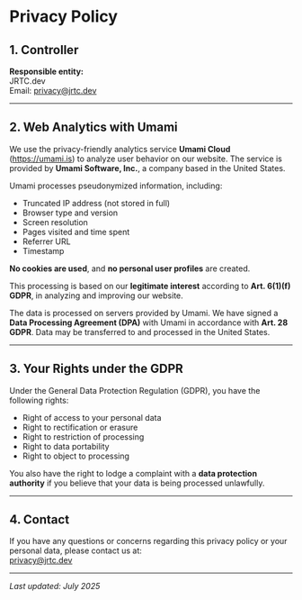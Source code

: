 # Privacy Policy

## 1. Controller

**Responsible entity:**  
JRTC.dev  
Email: [privacy@jrtc.dev](mailto:privacy@jrtc.dev)

---

## 2. Web Analytics with Umami

We use the privacy-friendly analytics service **Umami Cloud** (https://umami.is) to analyze user behavior on our website. The service is provided by **Umami Software, Inc.**, a company based in the United States.

Umami processes pseudonymized information, including:

- Truncated IP address (not stored in full)
- Browser type and version
- Screen resolution
- Pages visited and time spent
- Referrer URL
- Timestamp

**No cookies are used**, and **no personal user profiles** are created.

This processing is based on our **legitimate interest** according to **Art. 6(1)(f) GDPR**, in analyzing and improving our website.

The data is processed on servers provided by Umami. We have signed a **Data Processing Agreement (DPA)** with Umami in accordance with **Art. 28 GDPR**. Data may be transferred to and processed in the United States.

---

## 3. Your Rights under the GDPR

Under the General Data Protection Regulation (GDPR), you have the following rights:

- Right of access to your personal data
- Right to rectification or erasure
- Right to restriction of processing
- Right to data portability
- Right to object to processing

You also have the right to lodge a complaint with a **data protection authority** if you believe that your data is being processed unlawfully.

---

## 4. Contact

If you have any questions or concerns regarding this privacy policy or your personal data, please contact us at:  
[privacy@jrtc.dev](mailto:privacy@jrtc.dev)

---

_Last updated: July 2025_
